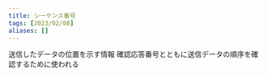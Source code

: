 ```yaml
---
title: シーケンス番号
tags: [2023/02/08]
aliases: []
---
```


送信したデータの位置を示す情報
確認応答番号とともに送信データの順序を確認するために使われる